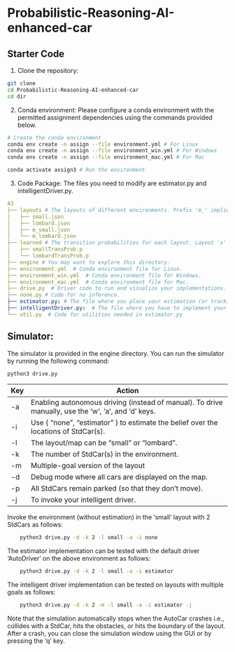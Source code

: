 # Probabilistic-Reasoning-AI-enhanced-car 
## Starter Code 
1. Clone the repository: 
```bash
git clone
cd Probabilistic-Reasoning-AI-enhanced-car
cd dir
```
2. Conda environment: Please configure a conda environment with the permitted assignment dependencies using the commands provided below.  
```bash
# Create the conda environment
conda env create -n assign --file environment.yml # For Linux 
conda env create -n assign --file environment_win.yml # For Windows
conda env create -n assign --file environment_mac.yml # For Mac

conda activate assign3 # Run the environment
```
3. Code Package: The files you need to modify are estimator.py and intelligentDriver.py. 
```yaml
A3
├── layouts # The layouts of different environments. Prefix 'm_' implies a 'multiple goals' version of the corresponding layout.
│   ├── small.json   
│   ├── lombard.json 
│   ├── m_small.json 
│   └── m_lombard.json 
├── learned # The transition probabilities for each layout. Layout 'x' and 'm_x' have the same transition probabilites.
│   ├── smallTransProb.p  
│   └── lombardTransProb.p  
├── engine # You may want to explore this directory. 
├── environment.yml  # Conda environment file for Linux.
├── environment_win.yml  # Conda environment file for Windows.
├── environment_mac.yml  # Conda environment file for Mac.
├── drive.py  # Driver code to run and visualize your implementations.
├── none.py # Code for no inference.
├── estimator.py: # The file where you place your estimation (or tracking) implementation.
├── intelligentDriver.py:  # The file where you have to implement your planning approach.
└── util.py  # Code for utilities needed in estimator.py
```
## Simulator: 
The simulator is provided in the engine directory. You can run the simulator by running the following command: 
```bash
python3 drive.py
```
| Key | Action |
| --- | --- |
| -a <autonomous or not> | Enabling autonomous driving (instead of manual). To drive manually, use the ‘w’, ‘a’, and ‘d’ keys. |
| -i <inference-method> | Use { “none”, “estimator” } to estimate the belief over the locations of StdCar(s). |
| -l <map> | The layout/map can be “small” or “lombard”.  |
| -k  | The number of StdCar(s) in the environment. |
| -m <multiple goals> | Multiple-goal version of the layout |
| -d <debug> | Debug mode where all cars are displayed on the map.  |
| -p <parked> | All StdCars remain parked (so that they don’t move).  |
| -j | To invoke your intelligent driver.  | 

Invoke the environment (without estimation) in the ‘small’ layout with 2 StdCars as follows:
```bash
    python3 drive.py -d -k 2 -l small -a -i none
```

The estimator implementation can be tested with the default driver ‘AutoDriver’ on the above environment as follows: 
```bash
    python3 drive.py -d -k 2 -l small -a -i estimator
```

The intelligent driver implementation can be tested on layouts with multiple goals as follows:
```bash
    python3 drive.py -d -k 2 -m -l small -a -i estimator -j
``` 
Note that the simulation automatically stops when the AutoCar crashes i.e., collides with a StdCar, hits the obstacles, or hits the boundary of the layout. After a crash, you can close the simulation window using the GUI or by pressing the ‘q’ key. 